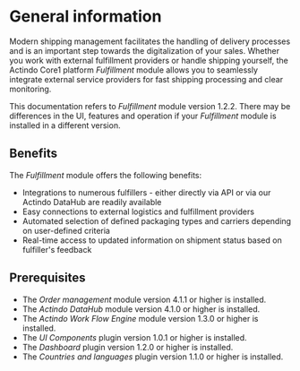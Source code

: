 # General information

Modern shipping management facilitates the handling of delivery processes and is an important step towards the digitalization of your sales. Whether you work with external fulfillment providers or handle shipping yourself, the Actindo Core1 platform *Fulfillment* module allows you to seamlessly integrate external service providers for fast shipping processing and clear monitoring.   

This documentation refers to *Fulfillment* module version 1.2.2. There may be differences in the UI, features and operation if your *Fulfillment* module is installed in a different version.


## Benefits

The *Fulfillment* module offers the following benefits:

- Integrations to numerous fulfillers - either directly via API or via our Actindo DataHub are readily available
- Easy connections to external logistics and fulfillment providers
- Automated selection of defined packaging types and carriers depending on user-defined criteria
- Real-time access to updated information on shipment status based on fulfiller's feedback

## Prerequisites

- The *Order management* module version 4.1.1 or higher is installed.
- The *Actindo DataHub* module version 4.1.0 or higher is installed.
- The *Actindo Work Flow Engine* module version 1.3.0 or higher is installed.
- The *UI Components* plugin version 1.0.1 or higher is installed.
- The *Dashboard* plugin version 1.2.0 or higher is installed.
- The *Countries and languages* plugin version 1.1.0 or higher is installed.


